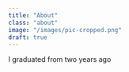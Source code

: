 ```yaml
---
title: "About"
class: "about"
image: "/images/pic-cropped.png"
draft: true
---
```


<section class="about">
  <p>
    I graduated from two years ago
  </p>
</section>
